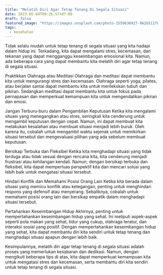 ```yaml
---
title: "Melatih Diri Agar Tetap Tenang Di Segala Situasi"
date: 2023-05-04T09:26:57+07:00
draft: false
featured_image: "https://images.unsplash.com/photo-1559636927-962b511f8cb7"
tags:
  - kesehatan
---
```


Tidak selalu mudah untuk tetap tenang di segala situasi yang kita hadapi dalam hidup ini. Terkadang, kita dapat mengalami stres, kecemasan, dan tekanan yang dapat mengganggu keseimbangan emosional kita. Namun, ada beberapa cara yang dapat membantu kita melatih diri agar tetap tenang di segala situasi.

Praktikkan Olahraga atau Meditasi
Olahraga dan meditasi dapat membantu kita untuk mengurangi stres dan kecemasan. Olahraga seperti yoga, pilates, atau berjalan santai dapat membantu kita untuk merilekskan tubuh dan pikiran. Sedangkan meditasi dapat membantu kita untuk fokus pada pernapasan dan memperkuat kemampuan kita untuk mengendalikan pikiran dan emosi.

Jangan Terburu-buru dalam Pengambilan Keputusan
Ketika kita mengalami situasi yang menegangkan atau stres, seringkali kita cenderung untuk mengambil keputusan dengan cepat. Namun, ini dapat membuat kita melakukan kesalahan atau membuat situasi menjadi lebih buruk. Oleh karena itu, cobalah untuk mengambil waktu sejenak untuk memikirkan situasi tersebut dan mengevaluasi pilihan yang ada sebelum membuat keputusan.

Bersikap Terbuka dan Fleksibel
Ketika kita menghadapi situasi yang tidak terduga atau tidak sesuai dengan rencana kita, kita cenderung menjadi frustrasi atau kehilangan kendali. Namun, dengan bersikap terbuka dan fleksibel, kita dapat memperluas perspektif kita dan mencari solusi yang lebih baik untuk mengatasi situasi tersebut.

Hindari Konflik dan Memahami Posisi Orang Lain
Ketika kita berada dalam situasi yang memicu konflik atau ketegangan, penting untuk menghindari respons yang defensif atau menyerang. Sebaliknya, cobalah untuk memahami posisi orang lain dan bersikap empatik dalam menghadapi situasi tersebut.

Pertahankan Keseimbangan Hidup
Akhirnya, penting untuk mempertahankan keseimbangan hidup yang sehat. Ini meliputi aspek-aspek seperti pola makan yang sehat, tidur yang cukup, olahraga teratur, dan interaksi sosial yang positif. Dengan mempertahankan keseimbangan hidup yang sehat, kita dapat membantu diri kita sendiri untuk tetap tenang dan menghadapi situasi apapun dengan lebih baik.

Kesimpulannya, melatih diri agar tetap tenang di segala situasi adalah proses yang memerlukan kesabaran dan dedikasi. Namun, dengan mengikuti beberapa tips di atas, kita dapat memperkuat kemampuan kita untuk mengatasi stres dan kecemasan, serta membantu diri kita sendiri untuk tetap tenang di segala situasi.

